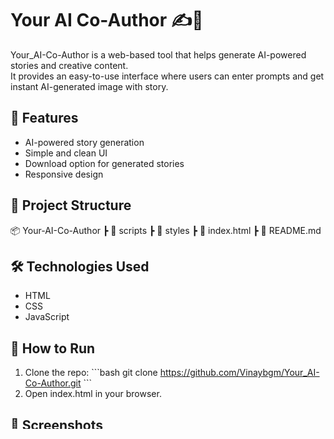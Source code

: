 # Your AI Co-Author ✍️🤖

Your_AI-Co-Author is a web-based tool that helps generate AI-powered stories and creative content.  
It provides an easy-to-use interface where users can enter prompts and get instant AI-generated image with story.

## 🚀 Features
- AI-powered story generation  
- Simple and clean UI  
- Download option for generated stories  
- Responsive design  

## 📂 Project Structure
📦 Your-AI-Co-Author
 ┣ 📂 scripts
 ┣ 📂 styles
 ┣ 📜 index.html
 ┣ 📜 README.md

## 🛠️ Technologies Used
- HTML  
- CSS  
- JavaScript

## 🔧 How to Run
1. Clone the repo:
   \`\`\`bash
   git clone https://github.com/Vinaybgm/Your_AI-Co-Author.git
   \`\`\`
2. Open index.html in your browser.  

## 📸 Screenshots
*(Add your project screenshots here)*  

## 📌 Future Improvements
- Add backend for saving stories  
- User authentication  
- More AI models support  

---

✨ Design by ❤️ Team Error" > README.md
